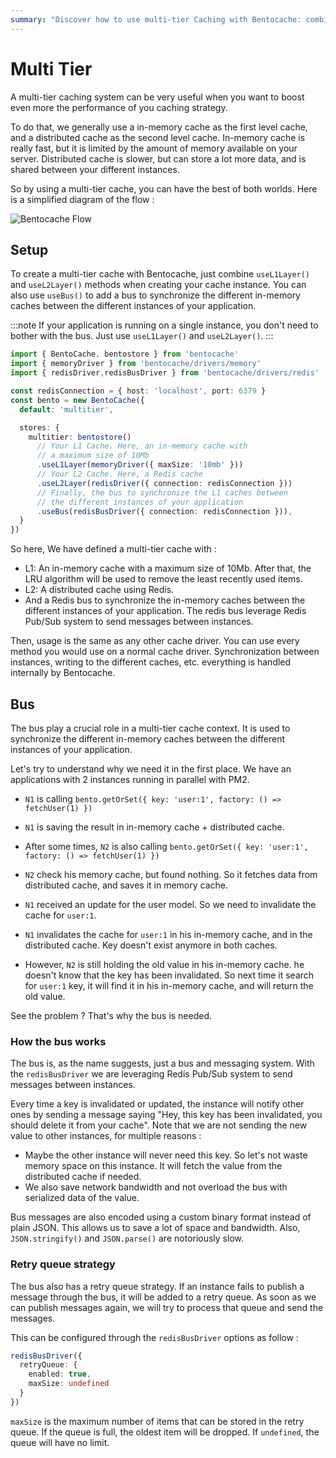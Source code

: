 ```yaml
---
summary: "Discover how to use multi-tier Caching with Bentocache: combines in-memory and distributed caches for optimal performance."
---
```


# Multi Tier

A multi-tier caching system can be very useful when you want to boost even more the performance of you caching strategy. 

To do that, we generally use a in-memory cache as the first level cache, and a distributed cache as the second level cache. In-memory cache is really fast, but it is limited by the amount of memory available on your server. Distributed cache is slower, but can store a lot more data, and is shared between your different instances.

So by using a multi-tier cache, you can have the best of both worlds. Here is a simplified diagram of the flow :

![Bentocache Flow](content/docs/bentocache_flow.webp)

## Setup

To create a multi-tier cache with Bentocache, just combine `useL1Layer()` and `useL2Layer()` methods when creating your cache instance. You can also use `useBus()` to add a bus to synchronize the different in-memory caches between the different instances of your application.

:::note
If your application is running on a single instance, you don't need to bother with the bus. Just use `useL1Layer()` and `useL2Layer()`.
:::

```ts
import { BentoCache, bentostore } from 'bentocache'
import { memoryDriver } from 'bentocache/drivers/memory'
import { redisDriver,redisBusDriver } from 'bentocache/drivers/redis'

const redisConnection = { host: 'localhost', port: 6379 }
const bento = new BentoCache({
  default: 'multitier',

  stores: {
    multitier: bentostore()
      // Your L1 Cache. Here, an in-memory cache with 
      // a maximum size of 10Mb
      .useL1Layer(memoryDriver({ maxSize: '10mb' }))
      // Your L2 Cache. Here, a Redis cache
      .useL2Layer(redisDriver({ connection: redisConnection }))
      // Finally, the bus to synchronize the L1 caches between
      // the different instances of your application
      .useBus(redisBusDriver({ connection: redisConnection })),
  }
})
```

So here, We have defined a multi-tier cache with :
- L1: An in-memory cache with a maximum size of 10Mb. After that, the LRU algorithm will be used to remove the least recently used items.
- L2: A distributed cache using Redis.
- And a Redis bus to synchronize the in-memory caches between the different instances of your application. The redis bus leverage Redis Pub/Sub system to send messages between instances.

Then, usage is the same as any other cache driver. You can use every method you would use on a normal cache driver. Synchronization between instances, writing to the different caches, etc. everything is handled internally by Bentocache.

## Bus

The bus play a crucial role in a multi-tier cache context. It is used to synchronize the different in-memory caches between the different instances of your application.

Let's try to understand why we need it in the first place. We have an applications with 2 instances running in parallel with PM2.

- `N1` is calling `bento.getOrSet({ key: 'user:1', factory: () => fetchUser(1) })`
- `N1` is saving the result in in-memory cache + distributed cache.

- After some times, `N2` is also calling `bento.getOrSet({ key: 'user:1', factory: () => fetchUser(1) })`
- `N2` check his memory cache, but found nothing. So it fetches data from distributed cache, and saves it in memory cache.

- `N1` received an update for the user model. So we need to invalidate the cache for `user:1`.
- `N1` invalidates the cache for `user:1` in his in-memory cache, and in the distributed cache. Key doesn't exist anymore in both caches.

- However, `N2` is still holding the old value in his in-memory cache. he doesn't know that the key has been invalidated. So next time it search for `user:1` key, it will find it in his in-memory cache, and will return the old value.

See the problem ? That's why the bus is needed.

### How the bus works

The bus is, as the name suggests, just a bus and messaging system. With the `redisBusDriver` we are leveraging Redis Pub/Sub system to send messages between instances. 

Every time a key is invalidated or updated, the instance will notify other ones by sending a message saying "Hey, this key has been invalidated, you should delete it from your cache". Note that we are not sending the new value to other instances, for multiple reasons : 

- Maybe the other instance will never need this key. So let's not waste memory space on this instance. It will fetch the value from the distributed cache if needed.
- We also save network bandwidth and not overload the bus with serialized data of the value.

Bus messages are also encoded using a custom binary format instead of plain JSON. This allows us to save a lot of space and bandwidth. Also, `JSON.stringify()` and `JSON.parse()` are notoriously slow.

### Retry queue strategy

The bus also has a retry queue strategy. If an instance fails to publish a message through the bus, it will be added to a retry queue. As soon as we can publish messages again, we will try to process that queue and send the messages. 

This can be configured through the `redisBusDriver` options as follow :

```ts
redisBusDriver({
  retryQueue: {
    enabled: true,
    maxSize: undefined
  }
})
```

`maxSize` is the maximum number of items that can be stored in the retry queue. If the queue is full, the oldest item will be dropped. If `undefined`, the queue will have no limit.
